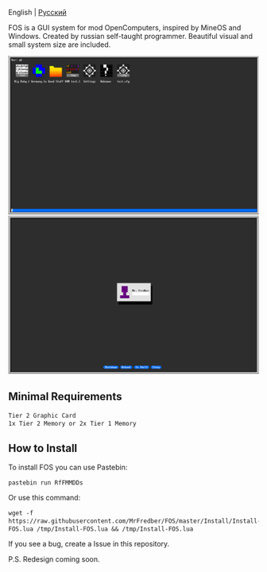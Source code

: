 English | [Русский](https://github.com/MrFredber/FOS/blob/master/Readme%20files/ReadmeRus.md)

FOS is a GUI system for mod OpenComputers, inspired by MineOS and Windows. Created by russian self-taught programmer. Beautiful visual and small system size are included.

![](https://raw.githubusercontent.com/MrFredber/FOS/master/Readme%20files/english1.png)
![](https://raw.githubusercontent.com/MrFredber/FOS/master/Readme%20files/english2.png)

## Minimal Requirements
	Tier 2 Graphic Card
	1x Tier 2 Memory or 2x Tier 1 Memory

## How to Install

To install FOS you can use Pastebin:

	pastebin run RfFMMDDs

Or use this command:

	wget -f https://raw.githubusercontent.com/MrFredber/FOS/master/Install/Install-FOS.lua /tmp/Install-FOS.lua && /tmp/Install-FOS.lua

If you see a bug, create a Issue in this repository.

P.S. Redesign coming soon.
